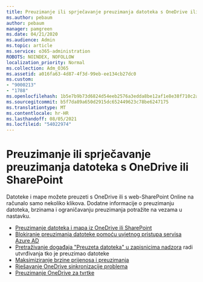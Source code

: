 ```yaml
---
title: Preuzimanje ili sprječavanje preuzimanja datoteka s OneDrive ili SharePoint
ms.author: pebaum
author: pebaum
manager: pamgreen
ms.date: 04/21/2020
ms.audience: Admin
ms.topic: article
ms.service: o365-administration
ROBOTS: NOINDEX, NOFOLLOW
localization_priority: Normal
ms.collection: Adm_O365
ms.assetid: a016fa63-4d87-4f3d-99eb-ee134cb27dc0
ms.custom:
- "9000213"
- "1788"
ms.openlocfilehash: 1b5e7b9b73d6824d54eeb2576a3edda8be12af1e8e38f710c2ab4077482dff9b
ms.sourcegitcommit: b5f7da89a650d2915dc652449623c78be6247175
ms.translationtype: MT
ms.contentlocale: hr-HR
ms.lasthandoff: 08/05/2021
ms.locfileid: "54022974"
---
```

# <a name="download-or-prevent-download-of-files-from-onedrive-or-sharepoint"></a>Preuzimanje ili sprječavanje preuzimanja datoteka s OneDrive ili SharePoint

Datoteke i mape možete preuzeti s OneDrive ili s web-SharePoint Online na računalo samo nekoliko klikova. Dodatne informacije o preuzimanju datoteka, brzinama i ograničavanju preuzimanja potražite na vezama u nastavku.

- [Preuzimanje datoteka i mapa iz OneDrive ili SharePoint](https://support.office.com/article/Download-files-and-folders-from-OneDrive-or-SharePoint-5c7397b7-19c7-4893-84fe-d02e8fa5df05)
- [Blokiranje preuzimanja datoteke pomoću uvjetnog pristupa servisa Azure AD](https://docs.microsoft.com/cloud-app-security/use-case-proxy-block-session-aad#create-a-block-download-policy-for-unmanaged-devices)
- [Pretraživanje događaja "Preuzeta datoteka" u zapisnicima nadzora](https://docs.microsoft.com/microsoft-365/compliance/search-the-audit-log-in-security-and-compliance?view=o365-worldwide#file-and-page-activities) radi utvrđivanja tko je preuzimao datoteke
- [Maksimiziranje brzine prijenosa i preuzimanja](https://support.office.com/article/Maximize-upload-and-download-speed-8eeadfb8-501f-406d-997b-98ab6ff67f43)
- [Rješavanje OneDrive sinkronizacije problema](https://support.office.com/article/Fix-OneDrive-sync-problems-83ab0d8a-8400-45b0-8dcf-dc8aa8a6bcf8)
- [Preuzimanje OneDrive za tvrtke](https://onedrive.live.com/about/download/)
